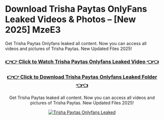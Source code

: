 # Download Trisha Paytas OnlyFans Leaked Videos & Photos – [New 2025] MzeE3

Get Trisha Paytas Onlyfans leaked all content. Now you can access all videos and pictures of Trisha Paytas. New Updated Files 2025!  
<div align="center">
  
### [👉👉 Click to Watch Trisha Paytas Onlyfans Leaked Video 👈👈](https://links2leaks.com/trishapaytas)  
### [👉👉 Click to Download Trisha Paytas Onlyfans Leaked Folder 👈👈](https://links2leaks.com/trishapaytas)  

Get Trisha Paytas leaked all content. Now you can access all videos and pictures of Trisha Paytas. New Updated Files 2025!  

[![Trisha Paytas Onlyfans Leaked](https://i.ibb.co/93hzkbrt/l2l.gif)](https://links2leaks.com/trishapaytas)  

</div>
